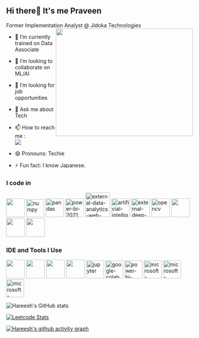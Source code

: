 ## Hi there👋 It's me Praveen

Former Implementation Analyst @ Jidoka Technologies
<img align="right" width="370" height="290" src="https://i.pinimg.com/originals/47/f0/34/47f0342cec72b800463bf003eac1257e.gif">
<!-- 🔭 Here's my [portfolio](https://hareesh.web.app/) -->                                            
- 🌱 I’m currently trained on Data Associate
- 👯 I’m looking to collaborate on ML/AI
- 🤔 I’m looking for job opportunities
- 💬 Ask me about Tech
- 📫 How to reach me :
<br /> <!-- [<img src="https://img.shields.io/badge/Twitter-1DA1F2?style=for-the-badge&logo=twitter&logoColor=white" />]()--> [<img src="https://img.shields.io/badge/LinkedIn-0077B5?style=for-the-badge&logo=linkedin&logoColor=white" />](www.linkedin.com/in/praveen-raja-p-641a18207)

- 😄 Pronouns: Techie
- ⚡ Fun fact: I know Japanese.
  
<!-- ![YouTube Channel Views](https://img.shields.io/youtube/channel/views/UCVXHYmFar7yArWvkcjxWXuQ)
- ![YouTube Channel Subscribers](https://img.shields.io/youtube/channel/subscribers/UCVXHYmFar7yArWvkcjxWXuQ) -->

### I code in
<img height="50" width="50" src="https://img.icons8.com/color/48/000000/python.png" /> <img width="48" height="48" src="https://img.icons8.com/color/48/numpy.png" alt="numpy"/> <img width="50" height="50" src="https://img.icons8.com/color/48/pandas.png" alt="pandas"/> <img width="50" height="50" src="https://img.icons8.com/color/48/power-bi-2021.png" alt="power-bi-2021"/> <img width="66" height="66" src="https://img.icons8.com/external-smashingstocks-glyph-smashing-stocks/66/external-data-analytics-web-smashingstocks-glyph-smashing-stocks-2.png" alt="external-data-analytics-web-smashingstocks-glyph-smashing-stocks-2"/> <img width="50" height="50" src="https://img.icons8.com/ios/50/artificial-intelligence.png" alt="artificial-intelligence"/> <img width="50" height="50" src="https://img.icons8.com/external-becris-flat-becris/64/external-deep-learning-artificial-intelligence-becris-flat-becris.png" alt="external-deep-learning-artificial-intelligence-becris-flat-becris"/> <img width="50" height="50" src="https://img.icons8.com/color/48/opencv.png" alt="opencv"/> <img height="50" width="50" src="https://img.icons8.com/color/48/000000/tensorflow.png"/> <img height="50" width="50" src="https://img.icons8.com/color/48/000000/mysql-logo.png"/> <img height="50" width="50" src="https://img.icons8.com/color/48/000000/mongodb.png"/> 

### IDE and Tools I Use
<img height="50" width="50" src="https://img.icons8.com/color/48/000000/visual-studio-code-2019.png"/> <img height="50" width="50" src="https://img.icons8.com/color/48/000000/pycharm.png"/> <img height="50" width="50" src="https://img.icons8.com/color/50/000000/git.png"/> <img height="50" width="50" src="https://img.icons8.com/dusk/64/000000/anaconda.png"/> <img width="48" height="48" src="https://img.icons8.com/fluency/48/jupyter.png" alt="jupyter"/> <img width="48" height="48" src="https://img.icons8.com/color/48/google-colab.png" alt="google-colab"/> <img width="48" height="48" src="https://img.icons8.com/color/48/power-bi-2021.png" alt="power-bi-2021"/> <img width="48" height="48" src="https://img.icons8.com/color/48/microsoft-excel-2019--v1.png" alt="microsoft-excel-2019--v1"/> <img width="48" height="48" src="https://img.icons8.com/color/48/microsoft-word-2019--v2.png" alt="microsoft-word-2019--v2"/> <img width="48" height="48" src="https://img.icons8.com/color/48/microsoft-powerpoint-2019--v1.png" alt="microsoft-powerpoint-2019--v1"/>


<!-- ### 💻 Workspace Spec
<img height="30" src="https://img.shields.io/badge/Macbook-Pro_M1-ED1C24?style=for-the-badge&logo=apple&logoColor=white"/> <img height="30" src="https://img.shields.io/badge/NVIDIA-GTX1650-76B900?style=for-the-badge&logo=nvidia&logoColor=white"/>  <img height="30" src="https://img.shields.io/badge/AMD-Ryzen_5_4600H-ED1C24?style=for-the-badge&logo=amd&logoColor=white"/> -->

![Hareesh's GitHub stats](https://github-readme-stats.vercel.app/api?username=Praveenrpw-r&theme=dark&show_icons=true&&hide=issues,contribs)

[![Leetcode Stats](https://leetcard.jacoblin.cool/hareeshprogrammer?ext=contest&theme=dark)](https://leetcode.com/hareeshprogrammer)

[![Hareesh's github activity graph](https://github-readme-activity-graph.vercel.app/graph?username=hareesh-r&bg_color=000000&color=ffffff&line=51f565&point=ffffff&area=true&hide_border=true)](https://github.com/ashutosh00710/github-readme-activity-graph)
